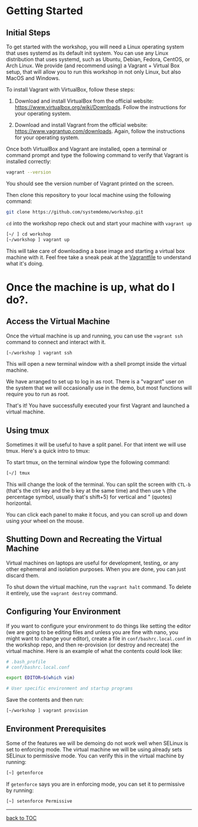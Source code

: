 # Getting Started

## Initial Steps

To get started with the workshop, you will need a Linux operating system that uses systemd as its default init system. You can use any Linux distribution that uses systemd, such as Ubuntu, Debian, Fedora, CentOS, or Arch Linux. We provide (and recommend using) a Vagrant + Virtual Box setup, that will allow you to run this workshop in not only Linux, but also MacOS and Windows.


To install Vagrant with VirtualBox, follow these steps:

1. Download and install VirtualBox from the official website: https://www.virtualbox.org/wiki/Downloads. Follow the instructions for your operating system.

2. Download and install Vagrant from the official website: https://www.vagrantup.com/downloads. Again, follow the instructions for your operating system.

Once both VirtualBox and Vagrant are installed, open a terminal or command prompt and type the following command to verify that Vagrant is installed correctly:


```bash
vagrant --version
```

You should see the version number of Vagrant printed on the screen.

Then clone this repository to your local machine using the following command:

```bash
git clone https://github.com/systemdemo/workshop.git
```

`cd` into the workshop repo check out and start your machine with `vagrant up`

```bash
[~/ ] cd workshop
[~/workshop ] vagrant up
```

This will take care of downloading a base image and starting a virtual box machine with it. Feel free take a sneak peak at the [Vagrantfile](https://github.com/systemdemo/workshop/blob/main/Vagrantfile) to understand what it's doing.

# Once the machine is up, what do I do?.

## Access the Virtual Machine

Once the virtual machine is up and running, you can use the `vagrant ssh` command to connect and interact with it.

```bash
[~/workshop ] vagrant ssh
```

This will open a new terminal window with a shell prompt inside the virtual machine.

We have arranged to set up to log in as root. There is a "vagrant" user on the system that we will occasionally use in the demo, but most functions will require you to run as root.

That's it! You have successfully executed your first Vagrant and launched a virtual machine.

## Using tmux

Sometimes it will be useful to have a split panel. For that intent we will use tmux. Here's a quick intro to tmux:

To start tmux, on the terminal window type the following command:

```bash
[~/] tmux
```

This will change the look of the terminal. You can split the screen with `CTL-b` (that's the ctrl key and the b key at the same time) and then use `%` (the percentage symbol, usually that's shift+5) for vertical and " (quotes) horizontal.

You can click each panel to make it focus, and you can scroll up and down using your wheel on the mouse.

## Shutting Down and Recreating the Virtual Machine

Virtual machines on laptops are useful for development, testing, or any other ephemeral and isolation purposes. When you are done, you can just discard them.

To shut down the virtual machine, run the `vagrant halt` command. To delete it entirely, use the `vagrant destroy` command.

## Configuring Your Environment

If you want to configure your environment to do things like setting the editor (we are going to be editing files and unless you are fine with nano, you might want to change your editor), create a file in `conf/bashrc.local.conf` in the workshop repo, and then re-provision (or destroy and recreate) the virtual machine. Here is an example of what the contents could look like:

```bash
# .bash_profile
# conf/bashrc.local.conf

export EDITOR=$(which vim)

# User specific environment and startup programs
```

Save the contents and then run:


```bash
[~/workshop ] vagrant provision
```

## Environment Prerequisites

Some of the features we will be demoing do not work well when SELinux is set to enforcing mode. The virtual machine we will be using already sets SELinux to permissive mode. You can verify this in the virtual machine by running:

```bash
[~] getenforce
```

If `getenforce` says you are in enforcing mode, you can set it to permissive by running:

```bash
[~] setenforce Permissive
```

---
[back to TOC](https://github.com/systemdemo/workshop/blob/main/workshop/README.md)
